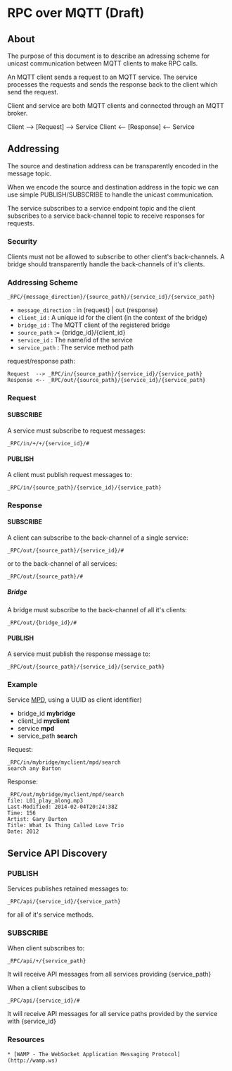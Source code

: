 # RPC over MQTT (Draft)

## About

The purpose of this document is to describe an adressing scheme
for unicast communication between MQTT clients to make RPC calls.

An MQTT client sends a request to an MQTT service.
The service processes the requests and sends the response 
back to the client which send the request.

Client and service are both MQTT clients and connected through an MQTT broker.

Client --> [Request] --> Service
Client <-- [Response] <-- Service

## Addressing

The source and destination address can be transparently encoded 
in the message topic.

When we encode the source and destination address in the topic 
we can use simple PUBLISH/SUBSCRIBE to handle the unicast communication.

The service subscribes to a service endpoint topic and
the client subscribes to a service back-channel topic 
to receive responses for requests.

### Security

Clients must not be allowed to subscribe to other client's back-channels.
A bridge should transparently handle the back-channels of it's clients.

### Addressing Scheme

	_RPC/{message_direction}/{source_path}/{service_id}/{service_path}

* ```message_direction``` : in (request) | out (response)
* ```client_id``` : A unique id for the client (in the context of the bridge)
* ```bridge_id``` :	The MQTT client of the registered bridge
* ```source_path``` := {bridge_id}/{client_id}
* ```service_id``` : The name/id of the service
* ```service_path``` : The service method path

request/response path:

	Request  --> _RPC/in/{source_path}/{service_id}/{service_path}
	Response <-- _RPC/out/{source_path}/{service_id}/{service_path}

### Request  

#### SUBSCRIBE

A service must subscribe to request messages:

	_RPC/in/+/+/{service_id}/#

#### PUBLISH

A client must publish request messages to:

	_RPC/in/{source_path}/{service_id}/{service_path}

### Response

#### SUBSCRIBE

A client can subscribe to the back-channel of a single service:

	_RPC/out/{source_path}/{service_id}/#

or to the back-channel of all services:

	_RPC/out/{source_path}/#

##### Bridge

A bridge must subscribe to the back-channel of all it's clients:

	_RPC/out/{bridge_id}/#

#### PUBLISH

A service must publish the response message to:

	_RPC/out/{source_path}/{service_id}/{service_path}


### Example

Service [MPD](http://www.musicpd.org/doc/protocol/), using a UUID as client identifier)

* bridge_id **mybridge**
* client_id **myclient**
* service **mpd**
* service_path **search**

Request:

	_RPC/in/mybridge/myclient/mpd/search
	search any Burton

Response:

	_RPC/out/mybridge/myclient/mpd/search
	file: L01_play_along.mp3
	Last-Modified: 2014-02-04T20:24:38Z
	Time: 156
	Artist: Gary Burton
	Title: What Is Thing Called Love Trio
	Date: 2012

## Service API Discovery

### PUBLISH

Services publishes retained messages to:

	_RPC/api/{service_id}/{service_path}

for all of it's service  methods.

### SUBSCRIBE

When client subscribes to:

	_RPC/api/+/{service_path}

It will receive API messages from all services providing {service_path}

When a client subscibes to 

	_RPC/api/{service_id}/#

It will receive API messages for all service paths provided by the service with {service_id}

### Resources

	* [WAMP - The WebSocket Application Messaging Protocol](http://wamp.ws)
